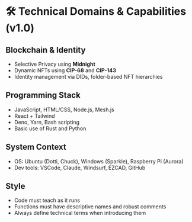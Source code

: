# 🛠️ Technical Domains & Capabilities (v1.0)

## Blockchain & Identity
- Selective Privacy using **Midnight**
- Dynamic NFTs using **CIP-68** and **CIP-143**
- Identity management via DIDs, folder-based NFT hierarchies

## Programming Stack
- JavaScript, HTML/CSS, Node.js, Mesh.js
- React + Tailwind
- Deno, Yarn, Bash scripting
- Basic use of Rust and Python

## System Context
- OS: Ubuntu (Dotti, Chuck), Windows (Sparkle), Raspberry Pi (Aurora)
- Dev tools: VSCode, Claude, Windsurf, EZCAD, GitHub

## Style
- Code must teach as it runs
- Functions must have descriptive names and robust comments
- Always define technical terms when introducing them
